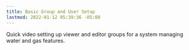 ```yaml
---
title: Basic Group and User Setup
lastmod: 2022-01-12 05:39:36 -05:00
---
```

			
Quick video setting up viewer and editor groups for a system managing water and gas features.    